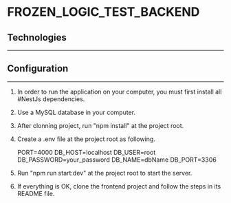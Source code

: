 # FROZEN_LOGIC_TEST_BACKEND

## Technologies

---

## Configuration

---

1.  In order to run the application on your computer, you must first install all #NestJs dependencies.

2.  Use a MySQL database in your computer.

3.  After clonning project, run "npm install" at the project root.

4.  Create a .env file at the project root as following.

    PORT=4000
    DB_HOST=localhost
    DB_USER=root
    DB_PASSWORD=your_password
    DB_NAME=dbName
    DB_PORT=3306

5.  Run "npm run start:dev" at the project root to start the server.

6.  If everything is OK, clone the frontend project and follow the steps in its README file.
